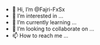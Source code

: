 - 👋 Hi, I’m @Fajri-FxSx
- 👀 I’m interested in ...
- 🌱 I’m currently learning ...
- 💞️ I’m looking to collaborate on ...
- 📫 How to reach me ...

<!---
Fajri-FxSx/Fajri-FxSx is a ✨ special ✨ repository because its `README.md` (this file) appears on your GitHub profile.
You can click the Preview link to take a look at your changes.
--->
